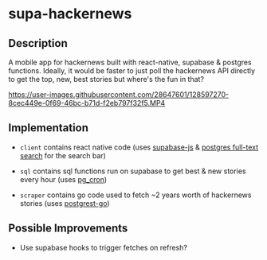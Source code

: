 # supa-hackernews

## Description
A mobile app for hackernews built with react-native, supabase & postgres functions. Ideally, it would be faster to just poll the hackernews API directly to get the top, new, best stories but where's the fun in that? 

https://user-images.githubusercontent.com/28647601/128597270-8cec449e-0f69-46bc-b71d-f2eb797f32f5.MP4

## Implementation
* `client` contains react native code (uses [supabase-js](https://github.com/supabase/supabase-js) & [postgres full-text search](https://supabase.io/docs/guides/database/full-text-search) for the search bar)

* `sql` contains sql functions run on supabase to get best & new stories every hour (uses [pg_cron](https://supabase.io/blog/2021/03/05/postgres-as-a-cron-server))

* `scraper` contains go code used to fetch ~2 years worth of hackernews stories (uses [postgrest-go](https://github.com/supabase/postgrest-go)) 

## Possible Improvements
* Use supabase hooks to trigger fetches on refresh?
